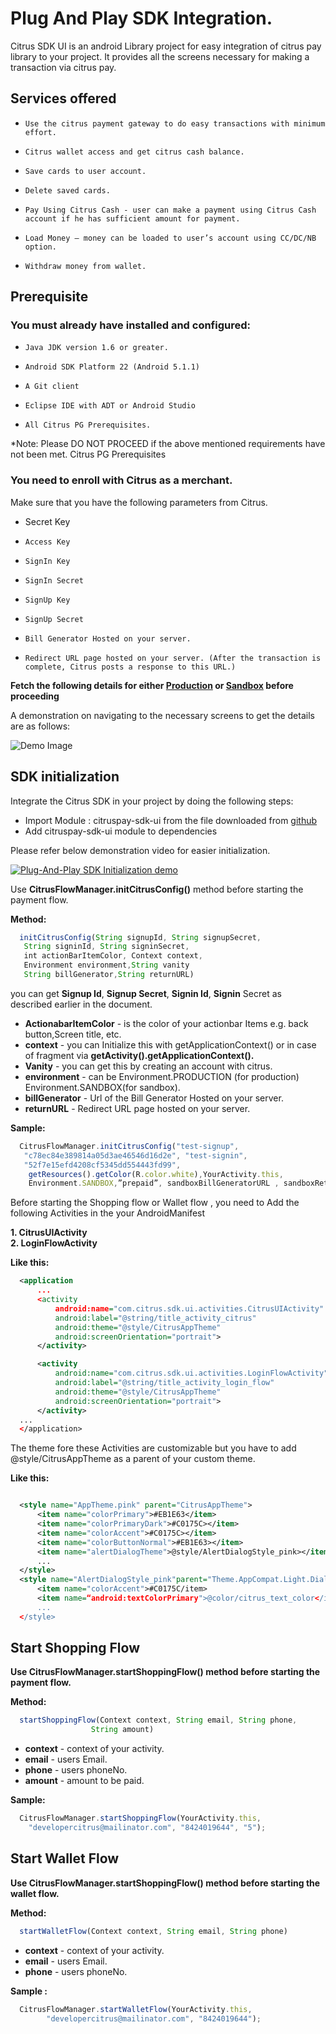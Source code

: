 # Plug And Play SDK Integration.

Citrus SDK UI is an android Library project for easy integration of citrus pay library to your project. It provides all the screens necessary for making a transaction via citrus pay.

## Services offered

*     Use the citrus payment gateway to do easy transactions with minimum effort. 
*     Citrus wallet access and get citrus cash balance. 
*     Save cards to user account. 
*     Delete saved cards. 
*     Pay Using Citrus Cash - user can make a payment using Citrus Cash account if he has sufficient amount for payment. 
*     Load Money – money can be loaded to user’s account using CC/DC/NB option. 
*     Withdraw money from wallet.

## Prerequisite
### You must already have installed and configured:

*     Java JDK version 1.6 or greater.
*     Android SDK Platform 22 (Android 5.1.1)
*     A Git client
*     Eclipse IDE with ADT or Android Studio
*     All Citrus PG Prerequisites.

*Note: Please DO NOT PROCEED if the above mentioned requirements have not been met. Citrus PG Prerequisites

### You need to enroll with Citrus as a merchant.

Make sure that you have the following parameters from Citrus.

* Secret Key
*     Access Key
*     SignIn Key
*     SignIn Secret
*     SignUp Key
*     SignUp Secret
*     Bill Generator Hosted on your server.
*     Redirect URL page hosted on your server. (After the transaction is complete, Citrus posts a response to this URL.) 

**Fetch the following details for either [Production](http://www.citruspay.com/) or [Sandbox](http://sandbox.citruspay.com/) before proceeding**

A demonstration on navigating to the necessary screens to get the details are as follows: 

  ![Demo Image]( https://cldup.com/pG7aGwfHDh.gif)

## SDK initialization

Integrate the Citrus SDK in your project by doing the following steps:

   * Import Module : citruspay-sdk-ui from the file downloaded from [github](https://github.com/citruspay/plug-play-sdk-android)
   * Add citruspay-sdk-ui module to dependencies

Please refer below demonstration video for easier initialization.

[![Plug-And-Play SDK Initialization demo](http://i.imgur.com/VkOQlyb.png?1)](https://player.vimeo.com/video/140033977 "Plug-And-Play SDK Initialization - Click to Watch!")

Use **CitrusFlowManager.initCitrusConfig()** method before starting the payment flow.

**Method:**
```javascript
  initCitrusConfig(String signupId, String signupSecret,
   String signinId, String signinSecret,
   int actionBarItemColor, Context context,
   Environment environment,String vanity
   String billGenerator,String returnURL)
```
you can get **Signup Id**, **Signup Secret**, **Signin Id**, **Signin** Secret as described earlier in the document. 
   
* **ActionabarItemColor** - is the color of your actionbar Items e.g. back button,Screen title, etc.
* **context** - you can Initialize this with getApplicationContext() or in case of fragment via **getActivity().getApplicationContext().**
* **Vanity** - you can get this by creating an account with citrus.
* **environment** - can be Environment.PRODUCTION (for production) Environment.SANDBOX(for sandbox). 
* **billGenerator** - Url of the Bill Generator Hosted on your server.
* **returnURL** - Redirect URL page hosted on your server.

**Sample:**
```javascript
  CitrusFlowManager.initCitrusConfig("test-signup",
   "c78ec84e389814a05d3ae46546d16d2e", "test-signin",
   "52f7e15efd4208cf5345dd554443fd99",
    getResources().getColor(R.color.white),YourActivity.this,
    Environment.SANDBOX,”prepaid”, sandboxBillGeneratorURL , sandboxReturnURL);
```

Before starting the Shopping flow or Wallet flow , you need to Add the following Activities in the your AndroidManifest

**1. CitrusUIActivity **  
**2. LoginFlowActivity**

**Like this:**
```xml
  <application
      ...
      <activity
          android:name="com.citrus.sdk.ui.activities.CitrusUIActivity"
          android:label="@string/title_activity_citrus"
          android:theme="@style/CitrusAppTheme"
          android:screenOrientation="portrait">
      </activity>

      <activity
          android:name="com.citrus.sdk.ui.activities.LoginFlowActivity"
          android:label="@string/title_activity_login_flow"
          android:theme="@style/CitrusAppTheme"
          android:screenOrientation="portrait">
      </activity> 
  ...
  </application>
```
The theme fore these Activities are customizable but you have to add @style/CitrusAppTheme as a parent of your custom theme.

**Like this:**
```xml

  <style name="AppTheme.pink" parent="CitrusAppTheme"> 
      <item name="colorPrimary">#EB1E63</item> 
      <item name="colorPrimaryDark">#C0175C></item> 
      <item name="colorAccent">#C0175C></item> 
      <item name="colorButtonNormal">#EB1E63></item>
      <item name="alertDialogTheme">@style/AlertDialogStyle_pink></item>
      ...
  </style>
  <style name="AlertDialogStyle_pink"parent="Theme.AppCompat.Light.Dialog.Alert"> 
      <item name="colorAccent">#C0175C/item> 
      <item name=“android:textColorPrimary">@color/citrus_text_color</item>
      ...
  </style>

```

## Start Shopping Flow

**Use CitrusFlowManager.startShoppingFlow() method before starting the payment flow.**

**Method:**
```javascript
  startShoppingFlow(Context context, String email, String phone,           
                  String amount)
```

*  **context** - context of your activity.
*  **email** - users Email.
*  **phone** - users phoneNo.
*  **amount** - amount to be paid.  

**Sample:**

```javascript
  CitrusFlowManager.startShoppingFlow(YourActivity.this,       
    "developercitrus@mailinator.com", "8424019644", "5");
```

## Start Wallet Flow

**Use CitrusFlowManager.startShoppingFlow() method before starting the wallet flow.**

**Method:**
```javascript
  startWalletFlow(Context context, String email, String phone)
```
* **context** - context of your activity.
* **email** - users Email.
* **phone** - users phoneNo.

**Sample :**
```javascript
  CitrusFlowManager.startWalletFlow(YourActivity.this, 
        "developercitrus@mailinator.com", "8424019644");
```



